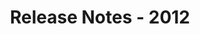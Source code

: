 ﻿---
title: Release Notes - 2012
second_title: Aspose.Words for SharePoint
articleTitle: Release Notes - 2012
linktitle: Release Notes - 2012
description: "Aspose.Words for SharePoint Release Notes - 2012 – learn about the latest updates and fixes."
type: docs
weight: 80
url: /sharepoint/release-notes-2012/
---


